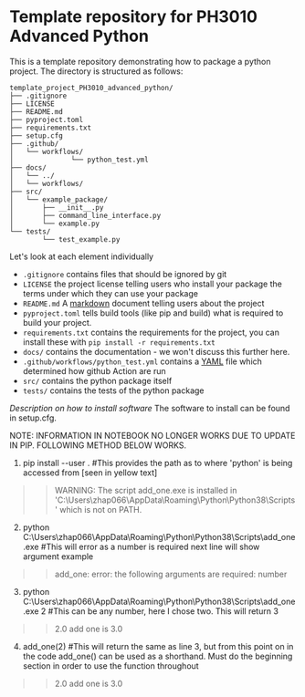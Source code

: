 # Template repository for PH3010 Advanced Python

This is a template repository demonstrating how to package a python project. The directory is structured as follows:
```
template_project_PH3010_advanced_python/
├── .gitignore
├── LICENSE
├── README.md
├── pyproject.toml
├── requirements.txt
├── setup.cfg
├── .github/
│   └── workflows/
│              └── python_test.yml
├── docs/
│   └── ../
│   └── workflows/
├── src/
│   └── example_package/
│       ├── __init__.py
│       ├── command_line_interface.py
│       └── example.py
└── tests/
        └── test_example.py
```

Let's look at each element individually

* `.gitignore` contains files that should be ignored by git
* `LICENSE` the project license telling users who install your package the terms under which they can use your package
* `README.md` A [markdown](https://docs.github.com/en/get-started/writing-on-github/getting-started-with-writing-and-formatting-on-github/basic-writing-and-formatting-syntax) document telling users about the project
* `pyproject.toml` tells build tools (like pip and build) what is required to build your project.
* `requirements.txt` contains the requirements for the project, you can install these with `pip install -r requirements.txt`
* `docs/` contains the documentation - we won't discuss this further here.
* `.github/workflows/python_test.yml` contains a [YAML](https://yaml.org/) file which determined how github Action are run
* `src/` contains the python package itself
* `tests/` contains the tests of the python package

*Description on how to install software*
The software to install can be found in setup.cfg. 

NOTE: INFORMATION IN NOTEBOOK NO LONGER WORKS DUE TO UPDATE IN PIP. FOLLOWING METHOD BELOW WORKS.

1. pip install --user . #This provides the path as to where 'python' is being accessed from [seen in yellow text]
>> WARNING: The script add_one.exe is installed in 'C:\Users\zhap066\AppData\Roaming\Python\Python38\Scripts' which is not on PATH.

2. python C:\Users\zhap066\AppData\Roaming\Python\Python38\Scripts\add_one.exe #This will error as a number is required next line will show argument example
>> add_one: error: the following arguments are required: number

3. python C:\Users\zhap066\AppData\Roaming\Python\Python38\Scripts\add_one.exe 2 #This can be any number, here I chose two. This will return 3
>> 2.0 add one is 3.0

4. add_one(2) #This will return the same as line 3, but from this point on in the code add_one() can be used as a shorthand. Must do the beginning section in order to use the function throughout
>> 2.0 add one is 3.0